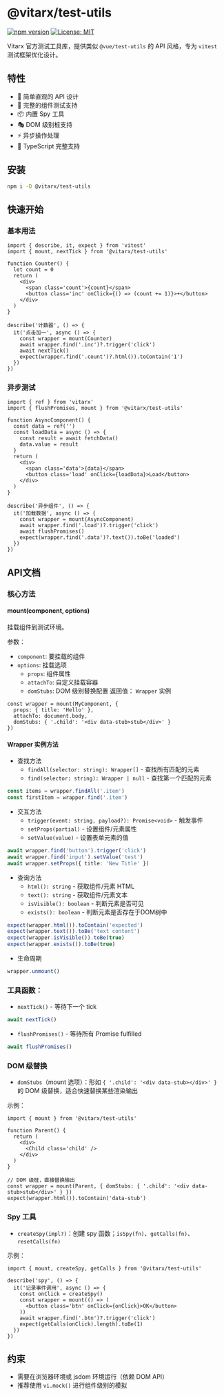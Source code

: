 # @vitarx/test-utils

[![npm version](https://badge.fury.io/js/@vitarx%2Ftest-utils.svg)](https://badge.fury.io/js/@vitarx%2Ftest-utils)
[![License: MIT](https://img.shields.io/badge/License-MIT-yellow.svg)](https://opensource.org/licenses/MIT)

Vitarx 官方测试工具库，提供类似 `@vue/test-utils` 的 API 风格，专为 `vitest` 测试框架优化设计。

## 特性

- 🎯 简单直观的 API 设计
- 🔧 完整的组件测试支持
- 📦 内置 Spy 工具
- 🎭 DOM 级别桩支持
- ⚡️ 异步操作处理
- 📝 TypeScript 完整支持

## 安装

```bash
npm i -D @vitarx/test-utils
```

## 快速开始

### 基本用法

```tsx
import { describe, it, expect } from 'vitest'
import { mount, nextTick } from '@vitarx/test-utils'

function Counter() {
  let count = 0
  return (
    <div>
      <span class='count'>{count}</span>
      <button class='inc' onClick={() => (count += 1)}>+</button>
    </div>
  )
}

describe('计数器', () => {
  it('点击加一', async () => {
    const wrapper = mount(Counter)
    await wrapper.find('.inc')?.trigger('click')
    await nextTick()
    expect(wrapper.find('.count')?.html()).toContain('1')
  })
})

```

### 异步测试

```tsx
import { ref } from 'vitarx'
import { flushPromises, mount } from '@vitarx/test-utils'

function AsyncComponent() {
  const data = ref('')
  const loadData = async () => {
    const result = await fetchData()
    data.value = result
  }
  return (
    <div>
      <span class='data'>{data}</span>
      <button class='load' onClick={loadData}>Load</button>
    </div>
  )
}

describe('异步组件', () => {
  it('加载数据', async () => {
    const wrapper = mount(AsyncComponent)
    await wrapper.find('.load')?.trigger('click')
    await flushPromises()
    expect(wrapper.find('.data')?.text()).toBe('loaded')
  })
})

```

## API文档

### 核心方法

#### mount(component, options)

挂载组件到测试环境。

参数：

- `component`: 要挂载的组件
- `options`: 挂载选项
    - `props`: 组件属性
    - `attachTo`: 自定义挂载容器
    - `domStubs`: DOM 级别替换配置
      返回值： `Wrapper` 实例

```tsx
const wrapper = mount(MyComponent, {
  props: { title: 'Hello' },
  attachTo: document.body,
  domStubs: { '.child': '<div data-stub>stub</div>' }
})
```

#### Wrapper 实例方法

- 查找方法
    - `findAll(selector: string): Wrapper[]` - 查找所有匹配的元素
    - `find(selector: string): Wrapper | null` - 查找第一个匹配的元素

```ts
const items = wrapper.findAll('.item')
const firstItem = wrapper.find('.item')
``` 

- 交互方法
    - `trigger(event: string, payload?): Promise<void>` - 触发事件
    - `setProps(partial)` - 设置组件/元素属性
    - `setValue(value)` - 设置表单元素的值

```ts
await wrapper.find('button').trigger('click')
await wrapper.find('input').setValue('test')
await wrapper.setProps({ title: 'New Title' })
```

- 查询方法
    - `html(): string` - 获取组件/元素 HTML
    - `text(): string` - 获取组件/元素文本
    - `isVisible(): boolean` - 判断元素是否可见
    - `exists(): boolean` - 判断元素是否存在于DOM树中

```ts
expect(wrapper.html()).toContain('expected')
expect(wrapper.text()).toBe('text content')
expect(wrapper.isVisible()).toBe(true)
expect(wrapper.exists()).toBe(true)
```

- 生命周期

```ts
wrapper.unmount()
```

### 工具函数：

- `nextTick()` - 等待下一个 tick

```ts
await nextTick()
```

- `flushPromises()` - 等待所有 Promise fulfilled

```ts
await flushPromises()
```

### DOM 级替换

- `domStubs`（mount 选项）：形如 `{ '.child': '<div data-stub></div>' }` 的 DOM 级替换，适合快速替换某些渲染输出

示例：

```tsx
import { mount } from '@vitarx/test-utils'

function Parent() {
  return (
    <div>
      <Child class='child' />
    </div>
  )
}

// DOM 级桩，直接替换输出
const wrapper = mount(Parent, { domStubs: { '.child': '<div data-stub>stub</div>' } })
expect(wrapper.html()).toContain('data-stub')
```

### Spy 工具

- `createSpy(impl?)`：创建 spy 函数；`isSpy(fn)`、`getCalls(fn)`、`resetCalls(fn)`

示例：

```tsx
import { mount, createSpy, getCalls } from '@vitarx/test-utils'

describe('spy', () => {
  it('记录事件调用', async () => {
    const onClick = createSpy()
    const wrapper = mount(() => (
      <button class='btn' onClick={onClick}>OK</button>
    ))
    await wrapper.find('.btn')?.trigger('click')
    expect(getCalls(onClick).length).toBe(1)
  })
})
```

## 约束

- 需要在浏览器环境或 jsdom 环境运行（依赖 DOM API）
- 推荐使用 `vi.mock()` 进行组件级别的模拟
